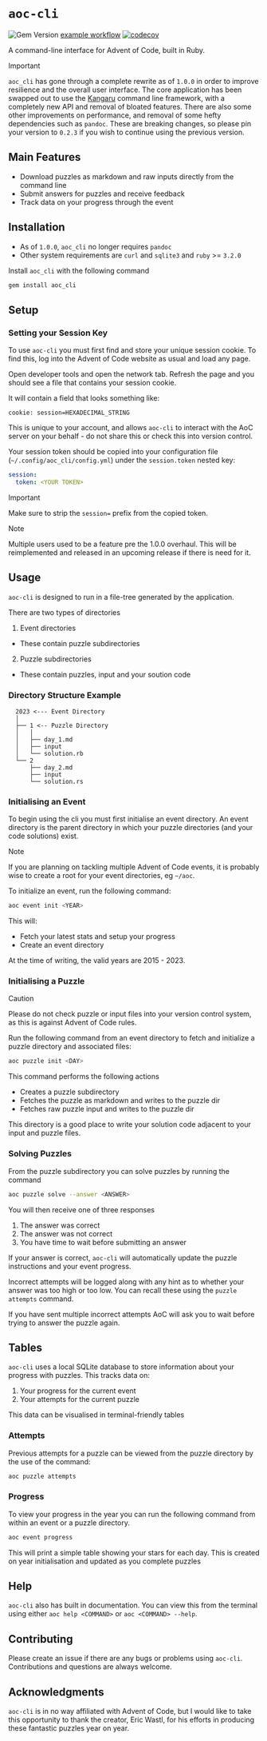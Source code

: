 # `aoc-cli`

![![Gem Version](https://badge.fury.io/rb/aoc_cli.svg)](https://badge.fury.io/rb/aoc_cli) [example workflow](https://github.com/apexatoll/aoc-cli/actions/workflows/main.yml/badge.svg) [![codecov](https://codecov.io/gh/apexatoll/aoc-cli/graph/badge.svg?token=7R3GFUAXI5)](https://codecov.io/gh/apexatoll/aoc-cli)

A command-line interface for Advent of Code, built in Ruby.

> [!IMPORTANT]
> `aoc_cli` has gone through a complete rewrite as of `1.0.0` in order to improve resilience and the overall user interface.
> The core application has been swapped out to use the [Kangaru](https://github.com/apexatoll/kangaru) command line framework, with a completely new API and removal of bloated features.
> There are also some other improvements on performance, and removal of some hefty dependencies such as `pandoc`.
> These are breaking changes, so please pin your version to `0.2.3` if you wish to continue using the previous version.


## Main Features

- Download puzzles as markdown and raw inputs directly from the command line
- Submit answers for puzzles and receive feedback
- Track data on your progress through the event


## Installation

- As of `1.0.0`, `aoc_cli` no longer requires `pandoc`
- Other system requirements are `curl` and `sqlite3` and `ruby` >= `3.2.0`


Install `aoc_cli` with the following command

```bash
gem install aoc_cli
```


## Setup

### Setting your Session Key

To use `aoc-cli` you must first find and store your unique session cookie. To find this, log into the Advent of Code website as usual and load any page. 

Open developer tools and open the network tab. Refresh the page and you should see a file that contains your session cookie.

It will contain a field that looks something like:

```
cookie: session=HEXADECIMAL_STRING
```

This is unique to your account, and allows `aoc-cli` to interact with the AoC server on your behalf - do not share this or check this into version control.

Your session token should be copied into your configuration file (`~/.config/aoc_cli/config.yml`) under the `session.token` nested key:

```yaml
session:
  token: <YOUR TOKEN>
```

> [!IMPORTANT]
> Make sure to strip the `session=` prefix from the copied token.

> [!NOTE]
> Multiple users used to be a feature pre the 1.0.0 overhaul. This will be
> reimplemented and released in an upcoming release if there is need for it.


## Usage

`aoc-cli` is designed to run in a file-tree generated by the application. 

There are two types of directories

1. Event directories
- These contain puzzle subdirectories

2. Puzzle subdirectories
- These contain puzzles, input and your soution code

### Directory Structure Example

```
  2023 <--- Event Directory
  │     
  ├── 1 <-- Puzzle Directory
  │   │ 
  │   ├── day_1.md
  │   ├── input
  │   └── solution.rb
  └── 2
      ├── day_2.md
      ├── input
      └── solution.rs
```

### Initialising an Event

To begin using the cli you must first initialise an event directory. An event directory is the parent directory in which your puzzle directories (and your code solutions) exist.

> [!NOTE]
> If you are planning on tackling multiple Advent of Code events, it is probably wise to create a root for your event directories, eg `~/aoc`.

To initialize an event, run the following command:

```bash
aoc event init <YEAR>
```

This will:

- Fetch your latest stats and setup your progress
- Create an event directory

At the time of writing, the valid years are 2015 - 2023.


### Initialising a Puzzle

> [!CAUTION]
> Please do not check puzzle or input files into your version control system, as this is against Advent of Code rules.

Run the following command from an event directory to fetch and initialize a puzzle directory and associated files:

```bash
aoc puzzle init <DAY>
```

This command performs the following actions

- Creates a puzzle subdirectory
- Fetches the puzzle as markdown and writes to the puzzle dir
- Fetches raw puzzle input and writes to the puzzle dir

This directory is a good place to write your solution code adjacent to your input and puzzle files.


### Solving Puzzles

From the puzzle subdirectory you can solve puzzles by running the command 

```bash
aoc puzzle solve --answer <ANSWER>
```

You will then receive one of three responses

1. The answer was correct
2. The answer was not correct
3. You have time to wait before submitting an answer

If your answer is correct, `aoc-cli` will automatically update the puzzle instructions and your event progress. 

Incorrect attempts will be logged along with any hint as to whether your answer was too high or too low. You can recall these using the `puzzle attempts` command.

If you have sent multiple incorrect attempts AoC will ask you to wait before trying to answer the puzzle again.


## Tables

`aoc-cli` uses a local SQLite database to store information about your progress with puzzles. This tracks data on:

1. Your progress for the current event
1. Your attempts for the current puzzle

This data can be visualised in terminal-friendly tables


### Attempts

Previous attempts for a puzzle can be viewed from the puzzle directory by the use of the command:

```bash
aoc puzzle attempts
```

### Progress

To view your progress in the year you can run the following command from within an event or a puzzle directory.

```bash
aoc event progress
```

This will print a simple table showing your stars for each day. This is created on year initialisation and updated as you complete puzzles


## Help

`aoc-cli` also has built in documentation. You can view this from the terminal using either `aoc help <COMMAND>` or `aoc <COMMAND> --help`.


## Contributing

Please create an issue if there are any bugs or problems using `aoc-cli`. Contributions and questions are always welcome.


## Acknowledgments

`aoc-cli` is in no way affiliated with Advent of Code, but I would like to take this opportunity to thank the creator, Eric Wastl, for his efforts in producing these fantastic puzzles year on year.
